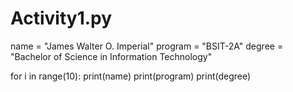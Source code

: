 # Activity1.py
name = "James Walter O. Imperial"
program = "BSIT-2A"
degree = "Bachelor of Science in Information Technology"

for i in range(10):
  print(name)
  print(program)
  print(degree)
